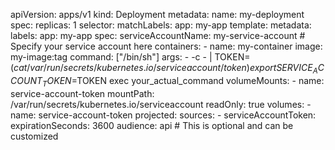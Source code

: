 

apiVersion: apps/v1
kind: Deployment
metadata:
  name: my-deployment
spec:
  replicas: 1
  selector:
    matchLabels:
      app: my-app
  template:
    metadata:
      labels:
        app: my-app
    spec:
      serviceAccountName: my-service-account  # Specify your service account here
      containers:
      - name: my-container
        image: my-image:tag
        command: ["/bin/sh"]
        args:
        - -c
        - |
          TOKEN=$(cat /var/run/secrets/kubernetes.io/serviceaccount/token)
          export SERVICE_ACCOUNT_TOKEN=$TOKEN
          exec your_actual_command
        volumeMounts:
        - name: service-account-token
          mountPath: /var/run/secrets/kubernetes.io/serviceaccount
          readOnly: true
      volumes:
      - name: service-account-token
        projected:
          sources:
          - serviceAccountToken:
              expirationSeconds: 3600
              audience: api  # This is optional and can be customized

